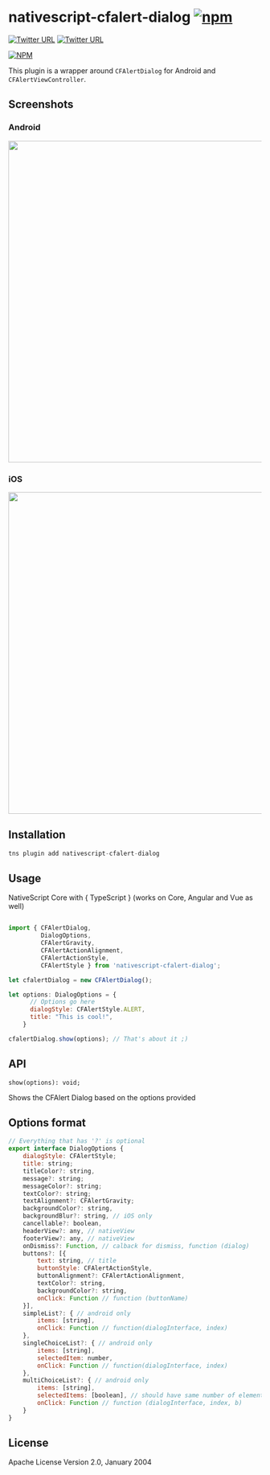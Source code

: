 # nativescript-cfalert-dialog [![npm](https://img.shields.io/npm/dt/express.svg)](https://www.npmjs.com/package/nativescript-cfalert-dialog)

[![Twitter URL](https://img.shields.io/badge/twitter-%40MultiShiv19-blue.svg)](https://twitter.com/MultiShiv19)
[![Twitter URL](https://img.shields.io/badge/twitter-davecoffin-blue.svg)](https://twitter.com/davecoffin)


[![NPM](https://nodei.co/npm/nativescript-cfalert-dialog.png)](https://nodei.co/npm/nativescript-cfalert-dialog/)

This plugin is a wrapper around `CFAlertDialog` for Android and `CFAlertViewController`.

## Screenshots

### Android
<img src="https://github.com/shiv19/nativescript-cfalert-dialog/blob/master/assets/demoandroid.gif?raw=true" height="640" > 

### iOS
<img src="https://github.com/shiv19/nativescript-cfalert-dialog/blob/master/assets/iosdemo.gif?raw=true" height="640" > 

## Installation

```javascript
tns plugin add nativescript-cfalert-dialog
```

## Usage 

NativeScript Core with { TypeScript } (works on Core, Angular and Vue as well)

```js

import { CFAlertDialog,
         DialogOptions,
         CFAlertGravity,
         CFAlertActionAlignment,
         CFAlertActionStyle,
         CFAlertStyle } from 'nativescript-cfalert-dialog';

let cfalertDialog = new CFAlertDialog();

let options: DialogOptions = {
      // Options go here
      dialogStyle: CFAlertStyle.ALERT,
      title: "This is cool!",
    }

cfalertDialog.show(options); // That's about it ;)

```

## API

`show(options): void;`

Shows the CFAlert Dialog based on the options provided

## Options format

```javascript
// Everything that has '?' is optional
export interface DialogOptions {
    dialogStyle: CFAlertStyle;
    title: string;
    titleColor?: string,
    message?: string;
    messageColor?: string;
    textColor?: string;
    textAlignment?: CFAlertGravity;
    backgroundColor?: string,
    backgroundBlur?: string, // iOS only
    cancellable?: boolean,
    headerView?: any, // nativeView
    footerView?: any, // nativeView
    onDismiss?: Function, // calback for dismiss, function (dialog)
    buttons?: [{
        text: string, // title
        buttonStyle: CFAlertActionStyle,
        buttonAlignment?: CFAlertActionAlignment,
        textColor?: string,
        backgroundColor?: string,
        onClick: Function // function (buttonName)
    }],    
    simpleList?: { // android only
        items: [string],
        onClick: Function // function(dialogInterface, index)
    },
    singleChoiceList?: { // android only
        items: [string],
        selectedItem: number,
        onClick: Function // function(dialogInterface, index)
    },
    multiChoiceList?: { // android only
        items: [string],
        selectedItems: [boolean], // should have same number of elements as 'items'
        onClick: Function // function (dialogInterface, index, b)
    }
}
```
    
## License

Apache License Version 2.0, January 2004
